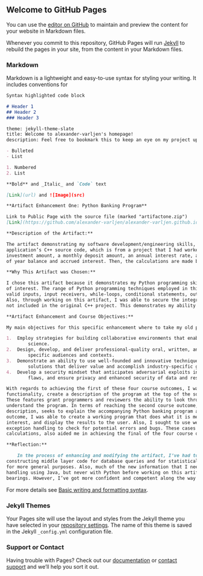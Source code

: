 ## Welcome to GitHub Pages

You can use the [editor on GitHub](https://github.com/alexander-varljen/alexander-varljen.github.io/edit/main/index.md) to maintain and preview the content for your website in Markdown files.

Whenever you commit to this repository, GitHub Pages will run [Jekyll](https://jekyllrb.com/) to rebuild the pages in your site, from the content in your Markdown files.

### Markdown

Markdown is a lightweight and easy-to-use syntax for styling your writing. It includes conventions for

```markdown
Syntax highlighted code block

# Header 1
## Header 2
### Header 3

theme: jekyll-theme-slate
title: Welcome to alexander-varljen's homepage!
description: Feel free to bookmark this to keep an eye on my project updates

- Bulleted
- List

1. Numbered
2. List

**Bold** and _Italic_ and `Code` text

[Link](url) and ![Image](src)

**Artifact Enhancement One: Python Banking Program**

Link to Public Page with the source file (marked "artifactone.zip")
[Link](https://github.com/alexander-varljen/alexander-varljen.github.io)

**Description of the Artifact:**

The artifact demonstrating my software development/engineering skills, which was created between July 10 and July 17, 2022, is a Python reconstruction of a banking
application’s C++ source code, which is from a project that I had worked on in a previous course. This artifact presents a menu which asks the user to give an initial
investment amount, a monthly deposit amount, an annual interest rate, and the number of years (up until five years) in which they wish to see the change in their end
of year balance and accrued interest. Then, the calculations are made based on the users input and an output display is made.

**Why This Artifact was Chosen:**

I chose this artifact because it demonstrates my Python programming skills, which is a language commonly used in data analysis and data science, my main fields
of interest. The range of Python programming techniques employed in this enhancement include user defined functions for subprocesses such as checking and receiving
valid inputs, input receivers, while-loops, conditional statements, output displays, and basic arithmetic operations for calculating the year-end balance and interest.
Also, through working on this artifact, I was able to secure the integrity of the software more faithfully by including exception handling for user inputs, which was
not included in the original C++ project. This demonstrates my ability to develop more secure, functional, and reliable software.

**Artifact Enhancement and Course Objectives:**

My main objectives for this specific enhancement where to take my old project, give like functionality to the source code written in Python, make it more secure, and to add clearer and more concise code comments for the benefit of other developers and reviewers of the source code. I believe that I met all those objectives while working on this artifact, as this program has the same functionality as the old C++ project and multiple try-catches were employed for exception handling around areas that accept input and do calculations. There were also four course outcomes for this enhancement that I was to try and achieve, which are the following:

1.	Employ strategies for building collaborative environments that enable diverse audiences to support organizational decision making in the field of computer
        science.
2.	Design, develop, and deliver professional-quality oral, written, and visual communications that are coherent, technically sound, and appropriately adapted to
        specific audiences and contexts.
3.	Demonstrate an ability to use well-founded and innovative techniques, skills, and tools in computing practices for the purpose of implementing computer
        solutions that deliver value and accomplish industry-specific goals (software engineering/design/database).
4.	Develop a security mindset that anticipates adversarial exploits in software architecture and designs to expose potential vulnerabilities, mitigate design
        flaws, and ensure privacy and enhanced security of data and resources.

With regards to achieving the first of these four course outcomes, I was able to create many descriptive code comments throughout the program explaining the programs
functionality, create a description of the program at the top of the source file, and add modularity by using various user defined functions throughout the program.
These features grant programmers and reviewers the ability to look through the program and make sense of it, which can make it easier for them to change, add to, or
understand the program. In terms of reaching the second course outcome, this document, as well as an in-program code comment at the top of the source file providing a
description, seeks to explain the accompanying Python banking program artifact using accurate and comprehensive language. In terms of reaching the third course
outcome, I was able to create a working program that does what it is meant to do, which is to take in four user inputs, use them to calculate end of year balance and
interest, and display the results to the user. Also, I sought to use well-founded techniques, such as creating user-defined functions to handle subprocesses and
exception handling to check for potential errors and bugs. These cases of exception handling, which can be found in all functions that take in input and perform
calculations, also aided me in achieving the final of the four course outcomes.

**Reflection:**

	In the process of enhancing and modifying the artifact, I’ve had to refresh my knowledge of Python, as most of my previous experience with Python has been for
constructing middle layer code for database queries and for statistical analysis. Therefore, I had to take some time and read documentation and practice with Python
for more general purposes. Also, much of the new information that I needed to learn was on exception handling in Python. I’ve had previous experience with exception
handling using Java, but never with Python before working on this artifact. These challenges have caused me to, initially, work slowly on this artifact as I got my
bearings. However, I’ve got more confident and competent along the way as I continued to work throughout the week of this artifact’s completion. 


```

For more details see [Basic writing and formatting syntax](https://docs.github.com/en/github/writing-on-github/getting-started-with-writing-and-formatting-on-github/basic-writing-and-formatting-syntax).

### Jekyll Themes

Your Pages site will use the layout and styles from the Jekyll theme you have selected in your [repository settings](https://github.com/alexander-varljen/alexander-varljen.github.io/settings/pages). The name of this theme is saved in the Jekyll `_config.yml` configuration file.

### Support or Contact

Having trouble with Pages? Check out our [documentation](https://docs.github.com/categories/github-pages-basics/) or [contact support](https://support.github.com/contact) and we’ll help you sort it out.
